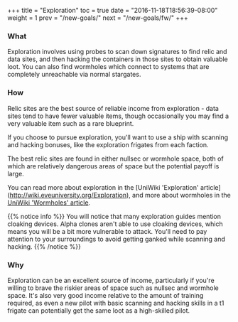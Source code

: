 +++
title = "Exploration"
toc = true
date = "2016-11-18T18:56:39-08:00"
weight = 1
prev = "/new-goals/"
next = "/new-goals/fw/"
+++

### What

Exploration involves using probes to scan down signatures to find relic
and data sites, and then hacking the containers in those sites to obtain
valuable loot. You can also find wormholes which connect to systems that
are completely unreachable via normal stargates.

### How

Relic sites are the best source of reliable income from exploration - data
sites tend to have fewer valuable items, though occasionally you may find
a very valuable item such as a rare blueprint.

If you choose to pursue exploration, you'll want to use a ship with scanning
and hacking bonuses, like the exploration frigates from each faction.

The best relic sites are found in either nullsec or wormhole space, both of
which are relatively dangerous areas of space but the potential payoff is large.

You can read more about exploration in the [UniWiki 'Exploration' article]
(http://wiki.eveuniversity.org/Exploration), and more about wormholes in the
[UniWiki 'Wormholes' article](http://wiki.eveuniversity.org/Wormholes).

{{% notice info %}}
You will notice that many exploration guides mention cloaking devices. Alpha
clones aren't able to use cloaking devices, which means you will be a bit more
vulnerable to attack. You'll need to pay attention to your surroundings
to avoid getting ganked while scanning and hacking.
{{% /notice %}}

### Why

Exploration can be an excellent source of income, particularly if you're willing
to brave the riskier areas of space such as nullsec and wormhole space. It's also
very good income relative to the amount of training required, as even a new pilot
with basic scanning and hacking skills in a t1 frigate can potentially get the
same loot as a high-skilled pilot.
